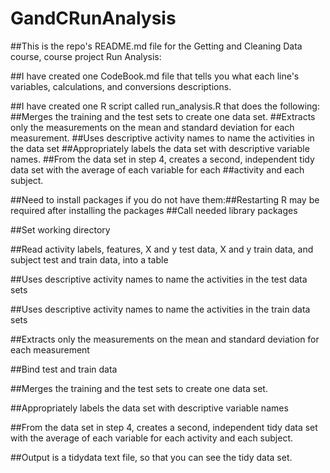 GandCRunAnalysis
================

##This is the repo's README.md file for the Getting and Cleaning Data course, course project Run Analysis:

##I have created one CodeBook.md file that tells you what each line's variables, calculations, and conversions descriptions.

##I have created one R script called run_analysis.R that does the following: 
##Merges the training and the test sets to create one data set.
##Extracts only the measurements on the mean and standard deviation for each measurement. 
##Uses descriptive activity names to name the activities in the data set
##Appropriately labels the data set with descriptive variable names. 
##From the data set in step 4, creates a second, independent tidy data set with the average of each variable for each ##activity and each subject.

##Need to install packages if you do not have them:##Restarting R may be required after installing the packages
##Call needed library packages

##Set working directory

##Read activity labels, features, X and y test data, X and y train data, and subject test and train data, into a table

##Uses descriptive activity names to name the activities in the test data sets

##Uses descriptive activity names to name the activities in the train data sets

##Extracts only the measurements on the mean and standard deviation for each measurement

##Bind test and train data

##Merges the training and the test sets to create one data set.

##Appropriately labels the data set with descriptive variable names

##From the data set in step 4, creates a second, independent tidy data set with the average of each variable for each activity and each subject.

##Output is a tidydata text file, so that you can see the tidy data set.

